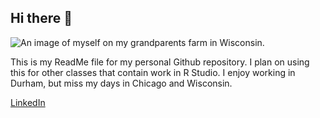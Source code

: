 ## Hi there 👋

<!--
**aep81/aep81** is a ✨ _special_ ✨ repository because its `README.md` (this file) appears on your GitHub profile.
-->

![An image of myself on my grandparents farm in Wisconsin.](./WIS.jpg)

This is my ReadMe file for my personal Github repository. I plan on using this for other classes that contain work in R Studio. I enjoy working in Durham, but miss my days in Chicago and Wisconsin. 

[LinkedIn](https://www.linkedin.com/in/aidan-power-b7a2b7205/)

